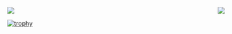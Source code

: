 <div style="display: flex;justify-content: space-between;align-items:center;">
  <img src="https://github-readme-stats.vercel.app/api?username=Bruce-zxy&show_icons=true&icon_color=00CCFF&text_color=555555&bg_color=00000000&hide_title=true&hide_border=true&count_private=true&include_all_commits=true" />
  <img src="https://github-readme-stats.vercel.app/api/top-langs/?username=Bruce-zxy&layout=compact&locale=cn&theme=dark&bg_color=00000000&hide_border=true" />
</div>

[![trophy](https://github-profile-trophy.vercel.app/?username=Bruce-zxy)](https://github.com/ryo-ma/github-profile-trophy)
